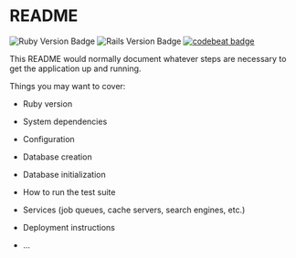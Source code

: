 # README

![Ruby Version Badge](https://img.shields.io/badge/Ruby-v2.6.2-blue.svg)
![Rails Version Badge](https://img.shields.io/badge/Rails-v5.2.3-blue.svg)
[![codebeat badge](https://codebeat.co/badges/8e7b4e34-ad67-4d87-b744-9cc74b64d699)](https://codebeat.co/projects/github-com-howlr-me-howlr-backend-api-master)

This README would normally document whatever steps are necessary to get the
application up and running.

Things you may want to cover:

* Ruby version

* System dependencies

* Configuration

* Database creation

* Database initialization

* How to run the test suite

* Services (job queues, cache servers, search engines, etc.)

* Deployment instructions

* ...

